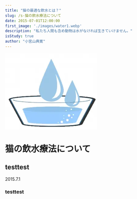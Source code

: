 ```yaml
---
title: "猫の最適な飲水とは？"
slug: /s-猫の飲水療法について
date: 2015-07-01T12:00:00
first_image: './images/water1.webp'
description: "私たち人間も含め動物は水がなければ生きていけません。"
isStudy: true
author: "小宮山典寛"
---
```


![イメージ](./images/water1.webp)
# 猫の飲水療法について 

## testtest
2015.7.1

### testtest
